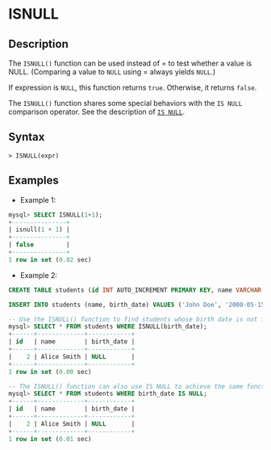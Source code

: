 # **ISNULL**

## **Description**

The `ISNULL()` function can be used instead of = to test whether a value is NULL. (Comparing a value to `NULL` using = always yields `NULL`.)

If expression is `NULL`, this function returns `true`. Otherwise, it returns `false`.

The `ISNULL()` function shares some special behaviors with the `IS NULL` comparison operator. See the description of [`IS NULL`](is-null.md).

## **Syntax**

```
> ISNULL(expr)
```

## **Examples**

- Example 1:

```sql
mysql> SELECT ISNULL(1+1);
+---------------+
| isnull(1 + 1) |
+---------------+
| false         |
+---------------+
1 row in set (0.02 sec)
```

- Example 2:

```sql
CREATE TABLE students (id INT AUTO_INCREMENT PRIMARY KEY, name VARCHAR(50) NOT NULL, birth_date DATE );

INSERT INTO students (name, birth_date) VALUES ('John Doe', '2000-05-15'), ('Alice Smith', NULL), ('Bob Johnson', '1999-10-20');

-- Use the ISNULL() function to find students whose birth date is not filled in:
mysql> SELECT * FROM students WHERE ISNULL(birth_date);
+------+-------------+------------+
| id   | name        | birth_date |
+------+-------------+------------+
|    2 | Alice Smith | NULL       |
+------+-------------+------------+
1 row in set (0.00 sec)

-- The ISNULL() function can also use IS NULL to achieve the same function, so the following queries are also equivalent:
mysql> SELECT * FROM students WHERE birth_date IS NULL;
+------+-------------+------------+
| id   | name        | birth_date |
+------+-------------+------------+
|    2 | Alice Smith | NULL       |
+------+-------------+------------+
1 row in set (0.01 sec)
```
